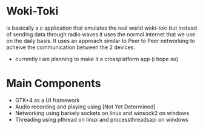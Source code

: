 # Woki-Toki

is basically a c application that emulates the real world woki-toki but instead of sending data through radio waves it uses the normal internet that we use on the daily basis. It uses an approach similar to Peer to Peer networking to acheive the communication between the 2 devices.

- currently i am planning to make it a crossplatform app (i hope so)

# Main Components
- GTK+4 as a UI framework
- Audio recording and playing using [Not Yet Determined]
- Networking using barkely sockets on linux and winsock2 on windows
- Threading using pthread on linux and processthreadsapi on windows

